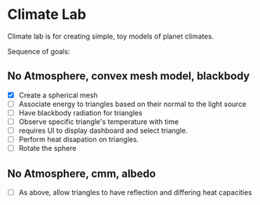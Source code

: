 # Climate Lab
Climate lab is for creating simple, toy models of planet climates.

Sequence of goals:

## No Atmosphere, convex mesh model, blackbody
* [x] Create a spherical mesh
* [ ] Associate energy to triangles based on their normal to the light source
* [ ]  Have blackbody radiation for triangles
* [ ] Observe specific triangle's temperature with time
 * [ ] requires UI to display dashboard and select triangle.
* [ ] Perform heat disapation on triangles.
* [ ] Rotate the sphere

## No Atmosphere, cmm, albedo
* [ ] As above, allow triangles to have reflection and differing heat capacities

